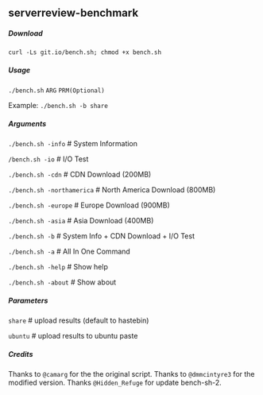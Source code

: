 ## serverreview-benchmark

##### Download

`curl -Ls git.io/bench.sh; chmod +x bench.sh`

##### Usage

`./bench.sh` `ARG` `PRM(Optional)`

Example: `./bench.sh -b share`

##### Arguments

`./bench.sh -info` # System Information

`/bench.sh -io` # I/O Test

`./bench.sh -cdn` # CDN Download (200MB)

`./bench.sh -northamerica` # North America Download (800MB)

`./bench.sh -europe` # Europe Download (900MB)

`./bench.sh -asia` # Asia Download (400MB)

`./bench.sh -b` # System Info + CDN Download + I/O Test

`./bench.sh -a` # All In One Command

`./bench.sh -help` # Show help

`./bench.sh -about` # Show about

##### Parameters

`share` # upload results (default to hastebin)

`ubuntu` # upload results to ubuntu paste


##### _Credits_

Thanks to `@camarg` for the the original script. Thanks to `@dmmcintyre3` for the modified version. Thanks `@Hidden_Refuge` for update bench-sh-2.
